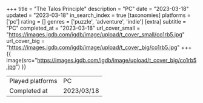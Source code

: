+++
title = "The Talos Principle"
description = "PC"
date = "2023-03-18"
updated = "2023-03-18"
in_search_index = true
[taxonomies]
platforms = ['pc']
rating = []
genres = ['puzzle', 'adventure', 'indie']
[extra]
subtitle = "PC"
completed_at = "2023-03-18"
url_cover_small = "https://images.igdb.com/igdb/image/upload/t_cover_small/co1rb5.jpg"
url_cover_big = "https://images.igdb.com/igdb/image/upload/t_cover_big/co1rb5.jpg"
+++
{{ image(src="https://images.igdb.com/igdb/image/upload/t_cover_big/co1rb5.jpg") }}

|              |            |
| ------------ | ---------- |
| Played platforms    | PC |
| Completed at | 2023/03/18 |


